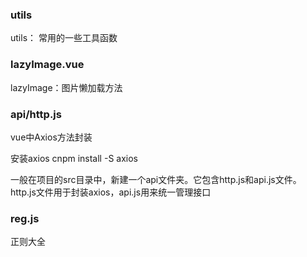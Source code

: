 ### utils
utils： 常用的一些工具函数

### lazyImage.vue
lazyImage：图片懒加载方法

### api/http.js
vue中Axios方法封装

安装axios
cnpm install -S axios

一般在项目的src目录中，新建一个api文件夹。它包含http.js和api.js文件。http.js文件用于封装axios，api.js用来统一管理接口

### reg.js
正则大全